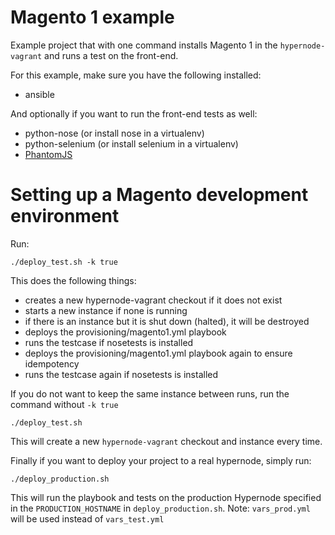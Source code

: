 Magento 1 example
=================

Example project that with one command installs Magento 1 in the `hypernode-vagrant` and runs a test on the front-end. 

For this example, make sure you have the following installed:
- ansible 

And optionally if you want to run the front-end tests as well:
- python-nose (or install nose in a virtualenv)
- python-selenium (or install selenium in a virtualenv)
- <a href=”https://gist.github.com/julionc/7476620”>PhantomJS</a>

# Setting up a Magento development environment

Run:
```
./deploy_test.sh -k true
```

This does the following things:

- creates a new hypernode-vagrant checkout if it does not exist
- starts a new instance if none is running
- if there is an instance but it is shut down (halted), it will be destroyed
- deploys the provisioning/magento1.yml playbook
- runs the testcase if nosetests is installed
- deploys the provisioning/magento1.yml playbook again to ensure idempotency
- runs the testcase again if nosetests is installed

If you do not want to keep the same instance between runs, run the command without `-k true`

```
./deploy_test.sh 
```

This will create a new `hypernode-vagrant` checkout and instance every time.


Finally if you want to deploy your project to a real hypernode, simply run:
```
./deploy_production.sh
```

This will run the playbook and tests on the production Hypernode specified
in the `PRODUCTION_HOSTNAME` in `deploy_production.sh`. 
Note: `vars_prod.yml` will be used instead of `vars_test.yml`
